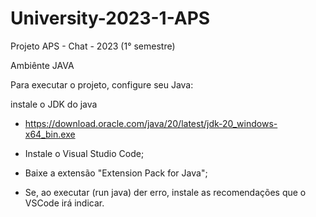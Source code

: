 # University-2023-1-APS
Projeto APS - Chat - 2023 (1° semestre)

Ambiênte JAVA

Para executar o projeto, configure seu Java:

instale o JDK do java
- https://download.oracle.com/java/20/latest/jdk-20_windows-x64_bin.exe

- Instale o Visual Studio Code;
- Baixe a extensão "Extension Pack for Java";
- Se, ao executar (run java) der erro, instale as recomendações que o VSCode irá indicar.
